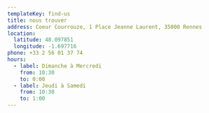 ```yaml
---
templateKey: find-us
title: nous trouver
address: Coeur Courrouze, 1 Place Jeanne Laurent, 35000 Rennes
location:
  latitude: 48.097851
  longitude: -1.697716
phone: +33 2 56 01 37 74
hours:
  - label: Dimanche à Mercredi
    from: 10:30
    to: 0:00
  - label: Jeudi à Samedi
    from: 10:30
    to: 1:00
---
```

